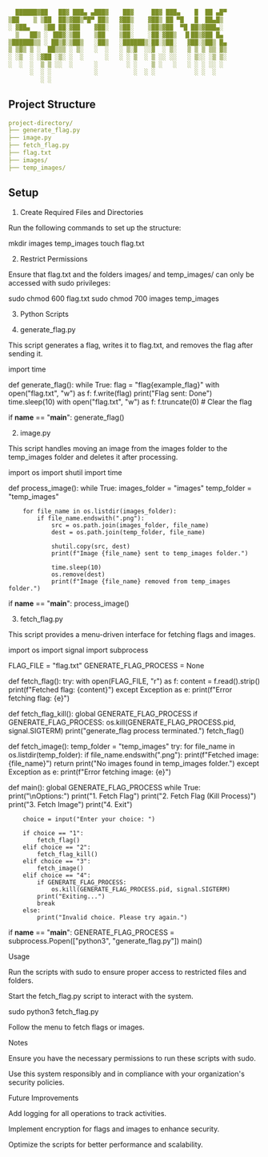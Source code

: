 ```yaml
  ██████▓██   ██▓ ███▄ ▄███▓    ██▓     ██▓ ███▄    █  ██ ▄█▀
▒██    ▒ ▒██  ██▒▓██▒▀█▀ ██▒   ▓██▒    ▓██▒ ██ ▀█   █  ██▄█▒ 
░ ▓██▄    ▒██ ██░▓██    ▓██░   ▒██░    ▒██▒▓██  ▀█ ██▒▓███▄░ 
  ▒   ██▒ ░ ▐██▓░▒██    ▒██    ▒██░    ░██░▓██▒  ▐▌██▒▓██ █▄ 
▒██████▒▒ ░ ██▒▓░▒██▒   ░██▒   ░██████▒░██░▒██░   ▓██░▒██▒ █▄
▒ ▒▓▒ ▒ ░  ██▒▒▒ ░ ▒░   ░  ░   ░ ▒░▓  ░░▓  ░ ▒░   ▒ ▒ ▒ ▒▒ ▓▒
░ ░▒  ░ ░▓██ ░▒░ ░  ░      ░   ░ ░ ▒  ░ ▒ ░░ ░░   ░ ▒░░ ░▒ ▒░
░  ░  ░  ▒ ▒ ░░  ░      ░        ░ ░    ▒ ░   ░   ░ ░ ░ ░░ ░ 
      ░  ░ ░            ░          ░  ░ ░           ░ ░  ░   
         ░ ░
```
## Project Structure

```yaml
project-directory/
├── generate_flag.py
├── image.py
├── fetch_flag.py
├── flag.txt
├── images/
├── temp_images/
```
## Setup

1. Create Required Files and Directories

Run the following commands to set up the structure:

mkdir images temp_images
touch flag.txt

2. Restrict Permissions

Ensure that flag.txt and the folders images/ and temp_images/ can only be accessed with sudo privileges:

sudo chmod 600 flag.txt
sudo chmod 700 images temp_images

3. Python Scripts

1. generate_flag.py

This script generates a flag, writes it to flag.txt, and removes the flag after sending it.

import time

def generate_flag():
    while True:
        flag = "flag{example_flag}"
        with open("flag.txt", "w") as f:
            f.write(flag)
        print("Flag sent: Done")
        time.sleep(10)
        with open("flag.txt", "w") as f:
            f.truncate(0)  # Clear the flag

if __name__ == "__main__":
    generate_flag()

2. image.py

This script handles moving an image from the images folder to the temp_images folder and deletes it after processing.

import os
import shutil
import time

def process_image():
    while True:
        images_folder = "images"
        temp_folder = "temp_images"

        for file_name in os.listdir(images_folder):
            if file_name.endswith(".png"):
                src = os.path.join(images_folder, file_name)
                dest = os.path.join(temp_folder, file_name)

                shutil.copy(src, dest)
                print(f"Image {file_name} sent to temp_images folder.")

                time.sleep(10)
                os.remove(dest)
                print(f"Image {file_name} removed from temp_images folder.")

if __name__ == "__main__":
    process_image()

3. fetch_flag.py

This script provides a menu-driven interface for fetching flags and images.

import os
import signal
import subprocess

FLAG_FILE = "flag.txt"
GENERATE_FLAG_PROCESS = None

def fetch_flag():
    try:
        with open(FLAG_FILE, "r") as f:
            content = f.read().strip()
            print(f"Fetched flag: {content}")
    except Exception as e:
        print(f"Error fetching flag: {e}")

def fetch_flag_kill():
    global GENERATE_FLAG_PROCESS
    if GENERATE_FLAG_PROCESS:
        os.kill(GENERATE_FLAG_PROCESS.pid, signal.SIGTERM)
        print("generate_flag process terminated.")
    fetch_flag()

def fetch_image():
    temp_folder = "temp_images"
    try:
        for file_name in os.listdir(temp_folder):
            if file_name.endswith(".png"):
                print(f"Fetched image: {file_name}")
                return
        print("No images found in temp_images folder.")
    except Exception as e:
        print(f"Error fetching image: {e}")

def main():
    global GENERATE_FLAG_PROCESS
    while True:
        print("\nOptions:")
        print("1. Fetch Flag")
        print("2. Fetch Flag (Kill Process)")
        print("3. Fetch Image")
        print("4. Exit")

        choice = input("Enter your choice: ")

        if choice == "1":
            fetch_flag()
        elif choice == "2":
            fetch_flag_kill()
        elif choice == "3":
            fetch_image()
        elif choice == "4":
            if GENERATE_FLAG_PROCESS:
                os.kill(GENERATE_FLAG_PROCESS.pid, signal.SIGTERM)
            print("Exiting...")
            break
        else:
            print("Invalid choice. Please try again.")

if __name__ == "__main__":
    GENERATE_FLAG_PROCESS = subprocess.Popen(["python3", "generate_flag.py"])
    main()

Usage

Run the scripts with sudo to ensure proper access to restricted files and folders.

Start the fetch_flag.py script to interact with the system.

sudo python3 fetch_flag.py

Follow the menu to fetch flags or images.

Notes

Ensure you have the necessary permissions to run these scripts with sudo.

Use this system responsibly and in compliance with your organization's security policies.

Future Improvements

Add logging for all operations to track activities.

Implement encryption for flags and images to enhance security.

Optimize the scripts for better performance and scalability.


